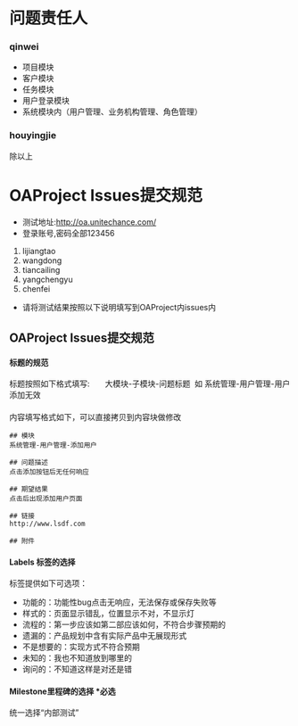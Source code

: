 # 问题责任人

### qinwei
- 项目模块
- 客户模块
- 任务模块
- 用户登录模块
- 系统模块内（用户管理、业务机构管理、角色管理）

### houyingjie
除以上

# OAProject Issues提交规范

- 测试地址:http://oa.unitechance.com/
- 登录账号,密码全部123456
1. lijiangtao 
2. wangdong
3. tiancailing
4. yangchengyu
5. chenfei
- 请将测试结果按照以下说明填写到OAProject内issues内

## OAProject Issues提交规范

#### 标题的规范

标题按照如下格式填写:      
大模块-子模块-问题标题  如 系统管理-用户管理-用户添加无效

#### 
内容填写格式如下，可以直接拷贝到内容块做修改
````
## 模块
系统管理-用户管理-添加用户

## 问题描述
点击添加按钮后无任何响应

## 期望结果
点击后出现添加用户页面

## 链接
http://www.lsdf.com

## 附件

````

#### Labels 标签的选择
标签提供如下可选项：
- 功能的：功能性bug点击无响应，无法保存或保存失败等
- 样式的：页面显示错乱，位置显示不对，不显示灯
- 流程的：第一步应该如第二部应该如何，不符合步骤预期的
- 遗漏的：产品规划中含有实际产品中无展现形式
- 不是想要的：实现方式不符合预期
- 未知的：我也不知道放到哪里的
- 询问的：不知道这样是对还是错

#### Milestone里程碑的选择 *必选
统一选择“内部测试”
